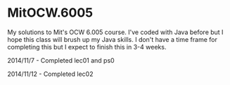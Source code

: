 MitOCW.6005
===========

My solutions to Mit's OCW 6.005 course. I've coded with Java before but I hope this class will brush up my Java skills. I don't have a time frame for completing this but I expect to finish this in 3-4 weeks.

2014/11/7 - Completed lec01 and ps0

2014/11/12 - Completed lec02
